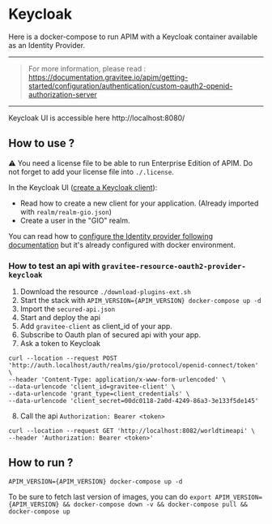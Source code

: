 # Keycloak

Here is a docker-compose to run APIM with a Keycloak container available as an Identity Provider.

---
> For more information, please read :
> https://documentation.gravitee.io/apim/getting-started/configuration/authentication/custom-oauth2-openid-authorization-server
---

Keycloak UI is accessible here http://localhost:8080/

## How to use ?

⚠️ You need a license file to be able to run Enterprise Edition of APIM. Do not forget to add your license file into `./.license`.

In the Keycloak UI ([create a Keycloak client](https://documentation.gravitee.io/apim/getting-started/configuration/authentication/custom-oauth2-openid-authorization-server#create-a-keycloak-client)):
- Read how to create a new client for your application. (Already imported with `realm/realm-gio.json`)
- Create a user in the "GIO" realm.

You can read how to [configure the Identity provider following documentation](https://documentation.gravitee.io/apim/getting-started/configuration/authentication/custom-oauth2-openid-authorization-server#configure-keycloak-authentication-in-gravitee) but it's already configured with docker environment.

### How to test an api with `gravitee-resource-oauth2-provider-keycloak`

1. Download the resource `./download-plugins-ext.sh`
2. Start the stack with `APIM_VERSION={APIM_VERSION} docker-compose up -d`
3. Import the `secured-api.json`
4. Start and deploy the api
5. Add `gravitee-client` as client_id of your app.
6. Subscribe to Oauth plan of secured api with your app.
7. Ask a token to Keycloak
```
curl --location --request POST 'http://auth.localhost/auth/realms/gio/protocol/openid-connect/token' \
--header 'Content-Type: application/x-www-form-urlencoded' \
--data-urlencode 'client_id=gravitee-client' \
--data-urlencode 'grant_type=client_credentials' \
--data-urlencode 'client_secret=00dc0118-2a0d-4249-86a3-3e133f5de145'
```
8. Call the api `Authorization: Bearer <token>`
```
curl --location --request GET 'http://localhost:8082/worldtimeapi' \
--header 'Authorization: Bearer <token>'
```

## How to run ?

`APIM_VERSION={APIM_VERSION} docker-compose up -d ` 

To be sure to fetch last version of images, you can do
`export APIM_VERSION={APIM_VERSION} && docker-compose down -v && docker-compose pull && docker-compose up`

